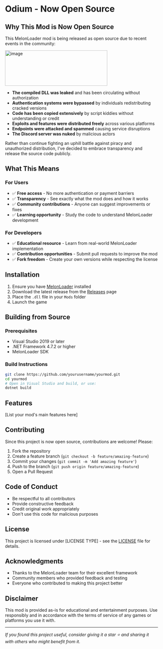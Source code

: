 # Odium - Now Open Source

## Why This Mod is Now Open Source

This MelonLoader mod is being released as open source due to recent events in the community:

<img width="337" height="117" alt="image" src="https://github.com/user-attachments/assets/7b84dac0-8e4c-4dc2-b23c-e83a1d5ae67d" />

- **The compiled DLL was leaked** and has been circulating without authorization
- **Authentication systems were bypassed** by individuals redistributing cracked versions
- **Code has been copied extensively** by script kiddies without understanding or credit
- **Exploits and features were distributed freely** across various platforms
- **Endpoints were attacked and spammed** causing service disruptions
- **The Discord server was nuked** by malicious actors

Rather than continue fighting an uphill battle against piracy and unauthorized distribution, I've decided to embrace transparency and release the source code publicly.

## What This Means

### For Users
- ✅ **Free access** - No more authentication or payment barriers
- ✅ **Transparency** - See exactly what the mod does and how it works
- ✅ **Community contributions** - Anyone can suggest improvements or fixes
- ✅ **Learning opportunity** - Study the code to understand MelonLoader development

### For Developers
- ✅ **Educational resource** - Learn from real-world MelonLoader implementation
- ✅ **Contribution opportunities** - Submit pull requests to improve the mod
- ✅ **Fork freedom** - Create your own versions while respecting the license

## Installation

1. Ensure you have [MelonLoader](https://melonwiki.xyz/) installed
2. Download the latest release from the [Releases](../../releases) page
3. Place the `.dll` file in your `Mods` folder
4. Launch the game

## Building from Source

### Prerequisites
- Visual Studio 2019 or later
- .NET Framework 4.7.2 or higher
- MelonLoader SDK

### Build Instructions
```bash
git clone https://github.com/yourusername/yourmod.git
cd yourmod
# Open in Visual Studio and build, or use:
dotnet build
```

## Features

[List your mod's main features here]

## Contributing

Since this project is now open source, contributions are welcome! Please:

1. Fork the repository
2. Create a feature branch (`git checkout -b feature/amazing-feature`)
3. Commit your changes (`git commit -m 'Add amazing feature'`)
4. Push to the branch (`git push origin feature/amazing-feature`)
5. Open a Pull Request

## Code of Conduct

- Be respectful to all contributors
- Provide constructive feedback
- Credit original work appropriately
- Don't use this code for malicious purposes

## License

This project is licensed under [LICENSE TYPE] - see the [LICENSE](LICENSE) file for details.

## Acknowledgments

- Thanks to the MelonLoader team for their excellent framework
- Community members who provided feedback and testing
- Everyone who contributed to making this project better

## Disclaimer

This mod is provided as-is for educational and entertainment purposes. Use responsibly and in accordance with the terms of service of any games or platforms you use it with.

---

*If you found this project useful, consider giving it a star ⭐ and sharing it with others who might benefit from it.*
